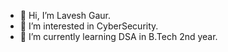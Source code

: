 - 👋 Hi, I’m Lavesh Gaur.
- 👀 I’m interested in CyberSecurity.
- 🌱 I’m currently learning DSA in B.Tech 2nd year.
<!---
laveshgaur/laveshgaur is a ✨ special ✨ repository because its `README.md` (this file) appears on your GitHub profile.
You can click the Preview link to take a look at your changes.
--->
